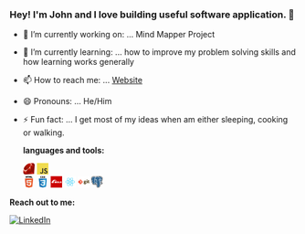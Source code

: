 
  


### Hey! I'm John and I love building useful software application. 👋




- 🔭 I’m currently working on: ... Mind Mapper Project
- 🌱 I’m currently learning: ... how to improve my problem solving skills and how learning works generally
- 📫 How to reach me: ... [Website](https://www.codeyplus.com/)
- 😄 Pronouns: ... He/Him
- ⚡ Fun fact: ... I get most of my ideas when am either sleeping, cooking or walking. 


  **languages and tools:**  

  <code><img height="20" src="https://raw.githubusercontent.com/github/explore/80688e429a7d4ef2fca1e82350fe8e3517d3494d/topics/ruby/ruby.png"></code>
      <code><img height="20" src="https://raw.githubusercontent.com/github/explore/5c058a388828bb5fde0bcafd4bc867b5bb3f26f3/topics/javascript/javascript.png">     </code>
  <code><img height="20" src="https://raw.githubusercontent.com/github/explore/80688e429a7d4ef2fca1e82350fe8e3517d3494d/topics/html/html.png"></code>
  <code><img height="20" src="https://raw.githubusercontent.com/github/explore/80688e429a7d4ef2fca1e82350fe8e3517d3494d/topics/css/css.png"></code>
  <code><img height="20" src="https://raw.githubusercontent.com/github/explore/80688e429a7d4ef2fca1e82350fe8e3517d3494d/topics/rails/rails.png"></code>
  <code><img height="20" src="https://raw.githubusercontent.com/github/explore/80688e429a7d4ef2fca1e82350fe8e3517d3494d/topics/react/react.png"></code>
    <code><img height="20" src="https://raw.githubusercontent.com/github/explore/80688e429a7d4ef2fca1e82350fe8e3517d3494d/topics/git/git.png"></code>
  <code><img height="20" src="https://raw.githubusercontent.com/github/explore/80688e429a7d4ef2fca1e82350fe8e3517d3494d/topics/postgresql/postgresql.png">  </code>
 </code>
 
 
 **Reach out to me:**
 
  <p> <a href="https://www.linkedin.com/in/john-nonso" target="_blank"><img alt="LinkedIn" src="https://img.shields.io/badge/linkedin-%230077B5.svg?&style=for-   the-badge&logo=linkedin&logoColor=white" /></a> 
  
  
  </p> 



